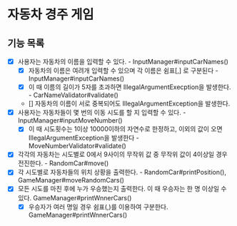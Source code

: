 # 자동차 경주 게임

## 기능 목록

- [X] 사용자는 자동차의 이름을 입력할 수 있다. - InputManager#inputCarNames()
  - [X] 자동차의 이름은 여려개 입력할 수 있으며 각 이름은 쉼표[,] 로 구분된다 - InputManager#inputCarNames()
  - [X] 이 때 이름의 길이가 5자를 초과하면 IllegalArgumentExecption을 발생한다. - CarNameValidator#validate()
  - [] 자동차의 이름이 서로 중복되어도 IllegalArgumentException을 발생한다. 
- [X] 사용자는 자동차들이 몇 번의 이동 시도를 할 지 입력할 수 있다. - InputManager#inputMoveNumber()
  - [X] 이 때 시도횟수는 1이상 10000이하의 자연수로 한정하고, 이외의 값이 오면 IllegalArgumentException을 발생한다 - MoveNumberValidator#validate()
- [X] 각각의 자동차는 시도별로 0에서 9사이의 무작위 값 중 무작위 값이 4이상일 경우 전진한다. - RandomCar#move()
- [X] 각 시도별로 자동차들의 위치 상황을 출력한다. - RandomCar#printPosition(), GameManager#moveRandomCars()
- [X] 모든 시도를 마친 후에 누가 우승했는지 출력한다. 이 때 우승자는 한 명 이상일 수 있다. GameManager#printWnnerCars()
  - [X] 우승자가 여러 명일 경우 쉼표(,)를 이용하여 구분한다. GameManager#printWnnerCars()